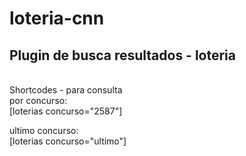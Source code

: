 # loteria-cnn
<h2>Plugin de busca resultados - loteria</h2><br>
Shortcodes - para consulta<br>
por concurso:<br>
[loterias concurso="2587"]<br>

ultimo concurso:<br>
[loterias concurso="ultimo"]<br>
